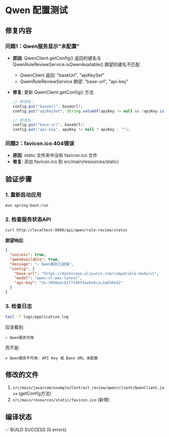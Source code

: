 # Qwen 配置测试

## 修复内容

### 问题1：Qwen服务显示"未配置"
- **原因**: QwenClient.getConfig() 返回的键名与 QwenRuleReviewService.isQwenAvailable() 期望的键名不匹配
  - QwenClient 返回: "baseUrl", "apiKeySet"
  - QwenRuleReviewService 期望: "base-url", "api-key"

- **修复**: 更新 QwenClient.getConfig() 方法
  ```java
  // 修改前：
  config.put("baseUrl", baseUrl);
  config.put("apiKeySet", String.valueOf(apiKey != null && !apiKey.isEmpty()));
  
  // 修改后：
  config.put("base-url", baseUrl);
  config.put("api-key", apiKey != null ? apiKey : "");
  ```

### 问题2：favicon.ico 404错误
- **原因**: static 文件夹中没有 favicon.ico 文件
- **修复**: 添加 favicon.ico 到 src/main/resources/static/

## 验证步骤

### 1. 重新启动应用
```bash
mvn spring-boot:run
```

### 2. 检查服务状态API
```bash
curl http://localhost:8080/api/qwen/rule-review/status
```

**期望响应**:
```json
{
  "success": true,
  "qwenAvailable": true,
  "message": "✓ Qwen服务已就绪",
  "config": {
    "base-url": "https://dashscope.aliyuncs.com/compatible-mode/v1",
    "model": "qwen-vl-max-latest",
    "api-key": "sk-3098eac61f7140f4aeb20cac3a030ed2"
  }
}
```

### 3. 检查日志
```bash
tail -f logs/application.log
```

应该看到:
```
✓ Qwen服务可用
```

而不是:
```
✗ Qwen服务不可用: API Key 或 Base URL 未配置
```

## 修改的文件

1. `src/main/java/com/example/Contract_review/qwen/client/QwenClient.java` (getConfig方法)
2. `src/main/resources/static/favicon.ico` (新增)

## 编译状态

✅ BUILD SUCCESS (0 errors)
